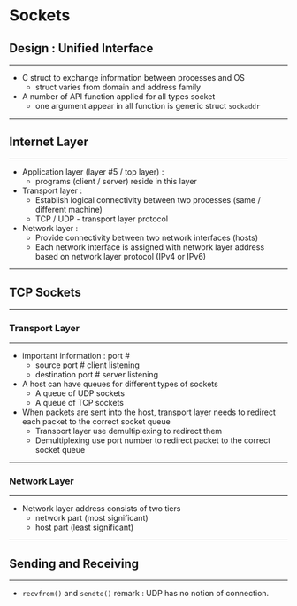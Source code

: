 # Sockets

## Design : Unified Interface

------

- C struct to exchange information between processes and OS
  - struct varies from domain and address family
- A number of API function applied for all types socket
  - one argument appear in all function is generic struct `sockaddr` 

------

## Internet Layer

------

- Application layer (layer #5 / top layer) : 
  - programs (client / server) reside in this layer
- Transport layer :
  - Establish logical connectivity between two processes (same / different machine)
  - TCP / UDP - transport layer protocol
- Network layer :
  - Provide connectivity between two network interfaces (hosts)
  - Each network interface is assigned with network layer address based on network layer protocol (IPv4 or IPv6)

------

## TCP Sockets

------

### Transport Layer

------

- important information : port #
  - source port #  client listening
  - destination port # server listening
- A host can have queues for different types of sockets
  - A queue of UDP sockets
  - A queue of TCP sockets
- When packets are sent into the host, transport layer needs to redirect each packet to the correct socket queue
  - Transport layer use demultiplexing to redirect them
  - Demultiplexing use port number to redirect packet to the correct socket queue

------

### Network Layer

------

- Network layer address consists of two tiers
  - network part (most significant)
  - host part (least significant)

------

## Sending and Receiving

------

- `recvfrom()` and `sendto()` remark : UDP has no notion of connection.
